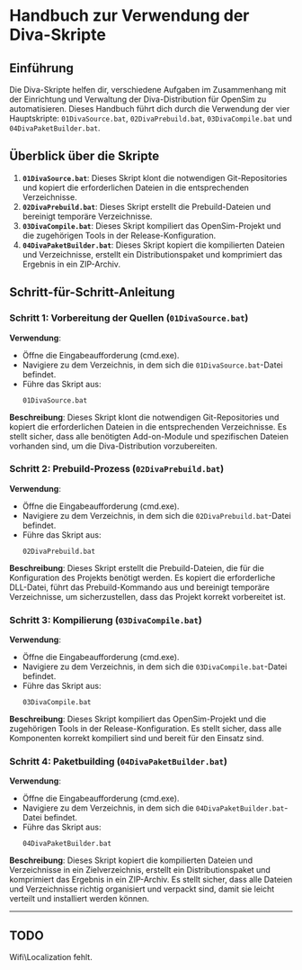 # Handbuch zur Verwendung der Diva-Skripte

## Einführung

Die Diva-Skripte helfen dir, verschiedene Aufgaben im Zusammenhang mit der Einrichtung und Verwaltung der Diva-Distribution für OpenSim zu automatisieren. Dieses Handbuch führt dich durch die Verwendung der vier Hauptskripte: `01DivaSource.bat`, `02DivaPrebuild.bat`, `03DivaCompile.bat` und `04DivaPaketBuilder.bat`.

## Überblick über die Skripte

1. **`01DivaSource.bat`**: Dieses Skript klont die notwendigen Git-Repositories und kopiert die erforderlichen Dateien in die entsprechenden Verzeichnisse.
2. **`02DivaPrebuild.bat`**: Dieses Skript erstellt die Prebuild-Dateien und bereinigt temporäre Verzeichnisse.
3. **`03DivaCompile.bat`**: Dieses Skript kompiliert das OpenSim-Projekt und die zugehörigen Tools in der Release-Konfiguration.
4. **`04DivaPaketBuilder.bat`**: Dieses Skript kopiert die kompilierten Dateien und Verzeichnisse, erstellt ein Distributionspaket und komprimiert das Ergebnis in ein ZIP-Archiv.

## Schritt-für-Schritt-Anleitung

### Schritt 1: Vorbereitung der Quellen (`01DivaSource.bat`)

**Verwendung**:
- Öffne die Eingabeaufforderung (cmd.exe).
- Navigiere zu dem Verzeichnis, in dem sich die `01DivaSource.bat`-Datei befindet.
- Führe das Skript aus:
  ```shell
  01DivaSource.bat
  ```

**Beschreibung**:
Dieses Skript klont die notwendigen Git-Repositories und kopiert die erforderlichen Dateien in die entsprechenden Verzeichnisse. Es stellt sicher, dass alle benötigten Add-on-Module und spezifischen Dateien vorhanden sind, um die Diva-Distribution vorzubereiten.

### Schritt 2: Prebuild-Prozess (`02DivaPrebuild.bat`)

**Verwendung**:
- Öffne die Eingabeaufforderung (cmd.exe).
- Navigiere zu dem Verzeichnis, in dem sich die `02DivaPrebuild.bat`-Datei befindet.
- Führe das Skript aus:
  ```shell
  02DivaPrebuild.bat
  ```

**Beschreibung**:
Dieses Skript erstellt die Prebuild-Dateien, die für die Konfiguration des Projekts benötigt werden. Es kopiert die erforderliche DLL-Datei, führt das Prebuild-Kommando aus und bereinigt temporäre Verzeichnisse, um sicherzustellen, dass das Projekt korrekt vorbereitet ist.

### Schritt 3: Kompilierung (`03DivaCompile.bat`)

**Verwendung**:
- Öffne die Eingabeaufforderung (cmd.exe).
- Navigiere zu dem Verzeichnis, in dem sich die `03DivaCompile.bat`-Datei befindet.
- Führe das Skript aus:
  ```shell
  03DivaCompile.bat
  ```

**Beschreibung**:
Dieses Skript kompiliert das OpenSim-Projekt und die zugehörigen Tools in der Release-Konfiguration. Es stellt sicher, dass alle Komponenten korrekt kompiliert sind und bereit für den Einsatz sind.

### Schritt 4: Paketbuilding (`04DivaPaketBuilder.bat`)

**Verwendung**:
- Öffne die Eingabeaufforderung (cmd.exe).
- Navigiere zu dem Verzeichnis, in dem sich die `04DivaPaketBuilder.bat`-Datei befindet.
- Führe das Skript aus:
  ```shell
  04DivaPaketBuilder.bat
  ```

**Beschreibung**:
Dieses Skript kopiert die kompilierten Dateien und Verzeichnisse in ein Zielverzeichnis, erstellt ein Distributionspaket und komprimiert das Ergebnis in ein ZIP-Archiv. Es stellt sicher, dass alle Dateien und Verzeichnisse richtig organisiert und verpackt sind, damit sie leicht verteilt und installiert werden können.

---

## TODO
Wifi\Localization fehlt.
